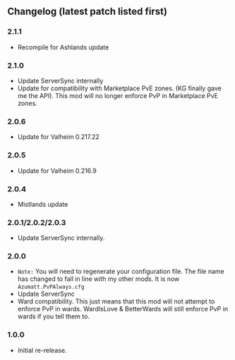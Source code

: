 ## Changelog (latest patch listed first)

### 2.1.1
* Recompile for Ashlands update
### 2.1.0
* Update ServerSync internally
* Update for compatibility with Marketplace PvE zones. (KG finally gave me the API). This mod will no longer enforce PvP in Marketplace PvE zones.
### 2.0.6
* Update for Valheim 0.217.22
### 2.0.5
* Update for Valheim 0.216.9

### 2.0.4
* Mistlands update

### 2.0.1/2.0.2/2.0.3
* Update ServerSync internally.

### 2.0.0
* `Note:` You will need to regenerate your configuration file. The file name has changed to fall in line with my other mods. It is now `Azumatt.PvPAlways.cfg`
* Update ServerSync
* Ward compatibility. This just means that this mod will not attempt to enforce PvP in wards. WardIsLove & BetterWards
  will still enforce PvP in wards if you tell them to.

### 1.0.0

* Initial re-release.